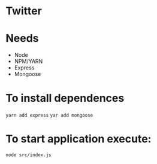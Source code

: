 # Twitter

# Needs
- Node
- NPM/YARN
- Express
- Mongoose

# To install dependences
```yarn add express```
```yar add mongoose```

# To start application execute:
```node src/index.js```